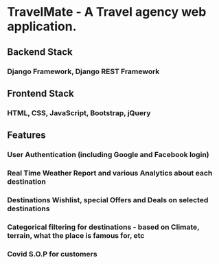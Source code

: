 # TravelMate - A Travel agency web application.
## Backend Stack 
### Django Framework, Django REST Framework
## Frontend Stack
### HTML, CSS, JavaScript, Bootstrap, jQuery
## Features 
### User Authentication (including Google and Facebook login)
### Real Time Weather Report and various Analytics about each destination
### Destinations Wishlist, special Offers and Deals on selected destinations
### Categorical filtering for destinations - based on Climate, terrain, what the place is famous for, etc 
### Covid S.O.P for customers

